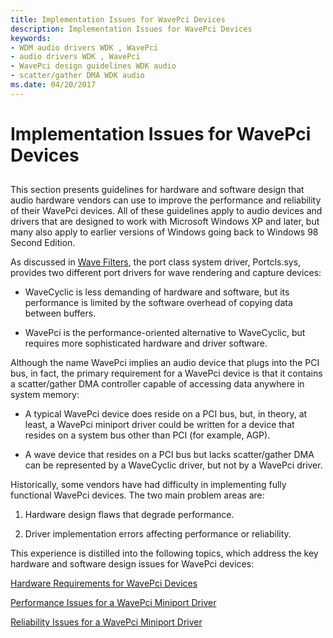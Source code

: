 ```yaml
---
title: Implementation Issues for WavePci Devices
description: Implementation Issues for WavePci Devices
keywords:
- WDM audio drivers WDK , WavePci
- audio drivers WDK , WavePci
- WavePci design guidelines WDK audio
- scatter/gather DMA WDK audio
ms.date: 04/20/2017
---
```


# Implementation Issues for WavePci Devices


## <span id="implementation_issues_for_wavepci_devices"></span><span id="IMPLEMENTATION_ISSUES_FOR_WAVEPCI_DEVICES"></span>


This section presents guidelines for hardware and software design that audio hardware vendors can use to improve the performance and reliability of their WavePci devices. All of these guidelines apply to audio devices and drivers that are designed to work with Microsoft Windows XP and later, but many also apply to earlier versions of Windows going back to Windows 98 Second Edition.

As discussed in [Wave Filters](wave-filters.md), the port class system driver, Portcls.sys, provides two different port drivers for wave rendering and capture devices:

-   WaveCyclic is less demanding of hardware and software, but its performance is limited by the software overhead of copying data between buffers.

-   WavePci is the performance-oriented alternative to WaveCyclic, but requires more sophisticated hardware and driver software.

Although the name WavePci implies an audio device that plugs into the PCI bus, in fact, the primary requirement for a WavePci device is that it contains a scatter/gather DMA controller capable of accessing data anywhere in system memory:

-   A typical WavePci device does reside on a PCI bus, but, in theory, at least, a WavePci miniport driver could be written for a device that resides on a system bus other than PCI (for example, AGP).

-   A wave device that resides on a PCI bus but lacks scatter/gather DMA can be represented by a WaveCyclic driver, but not by a WavePci driver.

Historically, some vendors have had difficulty in implementing fully functional WavePci devices. The two main problem areas are:

1.  Hardware design flaws that degrade performance.

2.  Driver implementation errors affecting performance or reliability.

This experience is distilled into the following topics, which address the key hardware and software design issues for WavePci devices:

[Hardware Requirements for WavePci Devices](hardware-requirements-for-wavepci-devices.md)

[Performance Issues for a WavePci Miniport Driver](performance-issues-for-a-wavepci-miniport-driver.md)

[Reliability Issues for a WavePci Miniport Driver](reliability-issues-for-a-wavepci-miniport-driver.md)

 

 




